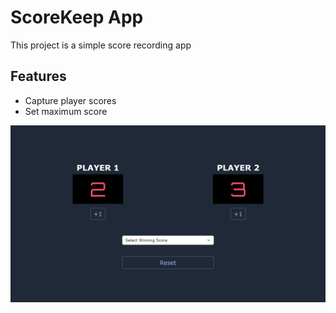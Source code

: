 # ScoreKeep App

This project is a simple score recording app

## Features

- Capture player scores
- Set maximum score

<img src="/src/scorekeep.png">